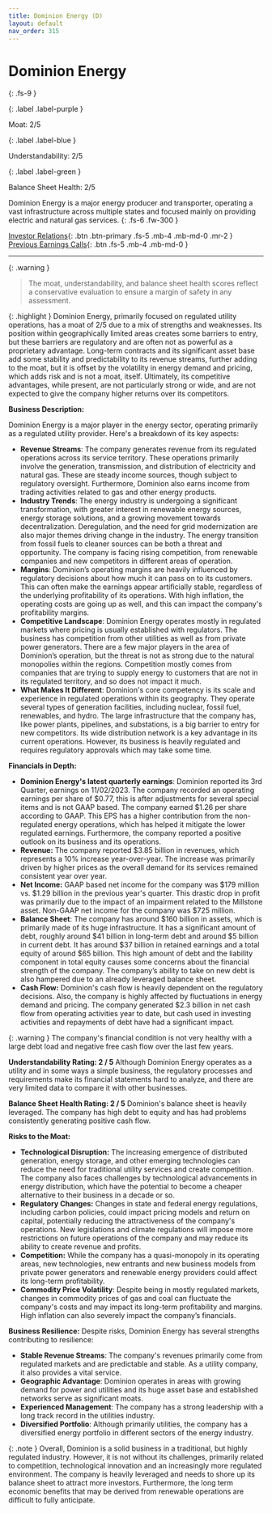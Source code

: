 ```yaml
---
title: Dominion Energy (D)
layout: default
nav_order: 315
---
```


# Dominion Energy
{: .fs-9 }

{: .label .label-purple }

Moat: 2/5

{: .label .label-blue }

Understandability: 2/5

{: .label .label-green }

Balance Sheet Health: 2/5

Dominion Energy is a major energy producer and transporter, operating a vast infrastructure across multiple states and focused mainly on providing electric and natural gas services.
{: .fs-6 .fw-300 }

[Investor Relations](https://www.google.com/search?q=D+investor+relations){: .btn .btn-primary .fs-5 .mb-4 .mb-md-0 .mr-2 }
[Previous Earnings Calls](https://discountingcashflows.com/company/D/transcripts/){: .btn .fs-5 .mb-4 .mb-md-0 }

---

{: .warning }
>The moat, understandability, and balance sheet health scores reflect a conservative evaluation to ensure a margin of safety in any assessment.



{: .highlight }
Dominion Energy, primarily focused on regulated utility operations, has a moat of 2/5 due to a mix of strengths and weaknesses. Its position within geographically limited areas creates some barriers to entry, but these barriers are regulatory and are often not as powerful as a proprietary advantage. Long-term contracts and its significant asset base add some stability and predictability to its revenue streams, further adding to the moat, but it is offset by the volatility in energy demand and pricing, which adds risk and is not a moat, itself. Ultimately, its competitive advantages, while present, are not particularly strong or wide, and are not expected to give the company higher returns over its competitors.

**Business Description:**

Dominion Energy is a major player in the energy sector, operating primarily as a regulated utility provider. Here's a breakdown of its key aspects:
*   **Revenue Streams**: The company generates revenue from its regulated operations across its service territory. These operations primarily involve the generation, transmission, and distribution of electricity and natural gas. These are steady income sources, though subject to regulatory oversight. Furthermore, Dominion also earns income from trading activities related to gas and other energy products.
*   **Industry Trends**: The energy industry is undergoing a significant transformation, with greater interest in renewable energy sources, energy storage solutions, and a growing movement towards decentralization. Deregulation, and the need for grid modernization are also major themes driving change in the industry. The energy transition from fossil fuels to cleaner sources can be both a threat and opportunity. The company is facing rising competition, from renewable companies and new competitors in different areas of operation.
*   **Margins**: Dominion’s operating margins are heavily influenced by regulatory decisions about how much it can pass on to its customers. This can often make the earnings appear artificially stable, regardless of the underlying profitability of its operations. With high inflation, the operating costs are going up as well, and this can impact the company's profitability margins.
*   **Competitive Landscape**: Dominion Energy operates mostly in regulated markets where pricing is usually established with regulators. The business has competition from other utilities as well as from private power generators. There are a few major players in the area of Dominion’s operation, but the threat is not as strong due to the natural monopolies within the regions. Competition mostly comes from companies that are trying to supply energy to customers that are not in its regulated territory, and so does not impact it much.
*   **What Makes It Different**:  Dominion's core competency is its scale and experience in regulated operations within its geography. They operate several types of generation facilities, including nuclear, fossil fuel, renewables, and hydro. The large infrastructure that the company has, like power plants, pipelines, and substations, is a big barrier to entry for new competitors. Its wide distribution network is a key advantage in its current operations. However, its business is heavily regulated and requires regulatory approvals which may take some time.

**Financials in Depth:**
*   **Dominion Energy's latest quarterly earnings**: Dominion reported its 3rd Quarter, earnings on 11/02/2023. The company recorded an operating earnings per share of $0.77, this is after adjustments for several special items and is not GAAP based. The company earned $1.26 per share according to GAAP. This EPS has a higher contribution from the non-regulated energy operations, which has helped it mitigate the lower regulated earnings. Furthermore, the company reported a positive outlook on its business and its operations.
*   **Revenue:** The company reported $3.85 billion in revenues, which represents a 10% increase year-over-year. The increase was primarily driven by higher prices as the overall demand for its services remained consistent year over year.
*   **Net Income:** GAAP based net income for the company was $179 million vs. $1.29 billion in the previous year's quarter. This drastic drop in profit was primarily due to the impact of an impairment related to the Millstone asset. Non-GAAP net income for the company was $725 million.
*   **Balance Sheet**: The company has around $160 billion in assets, which is primarily made of its huge infrastructure. It has a significant amount of debt, roughly around $41 billion in long-term debt and around $5 billion in current debt. It has around $37 billion in retained earnings and a total equity of around $65 billion. This high amount of debt and the liability component in total equity causes some concerns about the financial strength of the company. The company’s ability to take on new debt is also hampered due to an already leveraged balance sheet.
*   **Cash Flow:** Dominion's cash flow is heavily dependent on the regulatory decisions. Also, the company is highly affected by fluctuations in energy demand and pricing. The company generated $2.3 billion in net cash flow from operating activities year to date, but cash used in investing activities and repayments of debt have had a significant impact.

{: .warning }
The company's financial condition is not very healthy with a large debt load and negative free cash flow over the last few years.

**Understandability Rating: 2 / 5**
Although Dominion Energy operates as a utility and in some ways a simple business, the regulatory processes and requirements make its financial statements hard to analyze, and there are very limited data to compare it with other businesses.

**Balance Sheet Health Rating: 2 / 5**
Dominion's balance sheet is heavily leveraged. The company has high debt to equity and has had problems consistently generating positive cash flow. 

**Risks to the Moat:**
*   **Technological Disruption:** The increasing emergence of distributed generation, energy storage, and other emerging technologies can reduce the need for traditional utility services and create competition. The company also faces challenges by technological advancements in energy distribution, which have the potential to become a cheaper alternative to their business in a decade or so.
*  **Regulatory Changes:** Changes in state and federal energy regulations, including carbon policies, could impact pricing models and return on capital, potentially reducing the attractiveness of the company's operations. New legislations and climate regulations will impose more restrictions on future operations of the company and may reduce its ability to create revenue and profits.
*   **Competition:** While the company has a quasi-monopoly in its operating areas, new technologies, new entrants and new business models from private power generators and renewable energy providers could affect its long-term profitability.
*   **Commodity Price Volatility**: Despite being in mostly regulated markets, changes in commodity prices of gas and coal can fluctuate the company's costs and may impact its long-term profitability and margins. High inflation can also severely impact the company’s financials.

**Business Resilience:**
Despite risks, Dominion Energy has several strengths contributing to resilience:
*   **Stable Revenue Streams**: The company's revenues primarily come from regulated markets and are predictable and stable. As a utility company, it also provides a vital service.
*   **Geographic Advantage**: Dominion operates in areas with growing demand for power and utilities and its huge asset base and established networks serve as significant moats.
*  **Experienced Management**: The company has a strong leadership with a long track record in the utilities industry.
*   **Diversified Portfolio**: Although primarily utilities, the company has a diversified energy portfolio in different sectors of the energy industry.

{: .note }
Overall, Dominion is a solid business in a traditional, but highly regulated industry. However, it is not without its challenges, primarily related to competition, technological innovation and an increasingly more regulated environment. The company is heavily leveraged and needs to shore up its balance sheet to attract more investors. Furthermore, the long term economic benefits that may be derived from renewable operations are difficult to fully anticipate.
